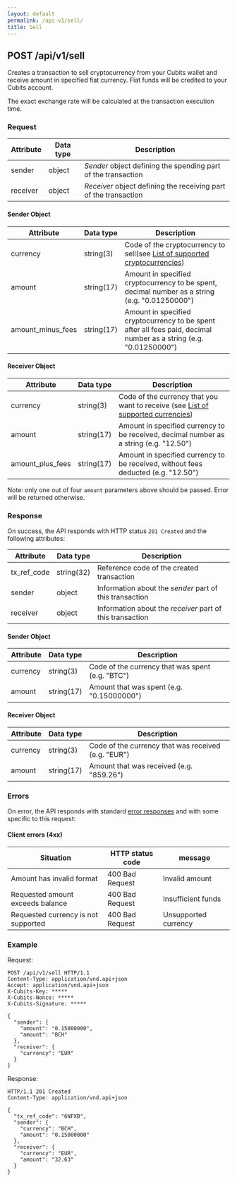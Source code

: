 ```yaml
---
layout: default
permalink: /api-v1/sell/
title: Sell
---
```

## POST /api/v1/sell

Creates a transaction to sell cryptocurrency from your Cubits wallet and receive amount in specified fiat currency. Fiat funds will be credited to your Cubits account.

The exact exchange rate will be calculated at the transaction execution time.

### Request

Attribute   | Data type   | Description
------------|-------------|--------------
sender      | object      | *Sender* object defining the spending part of the transaction
receiver    | object      | *Receiver* object defining the receiving part of the transaction

#### Sender Object

Attribute   | Data type   | Description
------------|-------------|--------------
currency    | string(3)   | Code of the cryptocurrency to sell(see [List of supported cryptocurrencies](/merchant-api-documentation/appendices/#supported_cryptocurrencies))
amount      | string(17)  | Amount in specified cryptocurrency to be spent, decimal number as a string (e.g. "0.01250000")
amount_minus_fees | string(17)  | Amount in specified cryptocurrency to be spent after all fees paid, decimal number as a string (e.g. "0.01250000")

#### Receiver Object

Attribute   | Data type   | Description
------------|-------------|--------------
currency    | string(3)   | Code of the currency that you want to receive (see [List of supported currencies](/merchant-api-documentation/appendices/#supported_fiat_currencies))
amount            | string(17)  | Amount in specified currency to be received, decimal number as a string (e.g. "12.50")
amount_plus_fees  | string(17)  | Amount in specified currency to be received, without fees deducted (e.g. "12.50")

Note: only one out of four `amount` parameters above should be passed. Error will be returned otherwise.

### Response

On success, the API responds with HTTP status `201 Created` and the following attributes:

Attribute   | Data type   | Description
------------|-------------|--------------
tx_ref_code | string(32)  | Reference code of the created transaction
sender      | object      | Information about the *sender* part of this transaction
receiver    | object      | Information about the *receiver* part of this transaction

#### Sender Object

Attribute   | Data type   | Description
------------|-------------|--------------
currency    | string(3)   | Code of the currency that was spent (e.g. "BTC")
amount      | string(17)  | Amount that was spent (e.g. "0.15000000")

#### Receiver Object

Attribute   | Data type   | Description
------------|-------------|--------------
currency    | string(3)   | Code of the currency that was received (e.g. "EUR")
amount      | string(17)  | Amount that was received (e.g. "859.26")


### Errors

On error, the API responds with standard [error responses](/merchant-api-documentation/request_response/#error_responses) and with some specific to this request:

#### Client errors (4xx)

Situation                 | HTTP status code  | message
--------------------------|-------------------|-------------
Amount has invalid format | 400 Bad Request   | Invalid amount
Requested amount exceeds balance | 400 Bad Request   | Insufficient funds
Requested currency is not supported | 400 Bad Request   | Unsupported currency

### Example

Request:
```
POST /api/v1/sell HTTP/1.1
Content-Type: application/vnd.api+json
Accept: application/vnd.api+json
X-Cubits-Key: *****
X-Cubits-Nonce: *****
X-Cubits-Signature: *****

{
  "sender": {
    "amount": "0.15000000",
    "amount": "BCH"
  },
  "receiver": {
    "currency": "EUR"
  }
}
```

Response:
```
HTTP/1.1 201 Created
Content-Type: application/vnd.api+json

{
  "tx_ref_code": "6NFXB",
  "sender": {
    "currency": "BCH",
    "amount": "0.15000000"
  },
  "receiver": {
    "currency": "EUR",
    "amount": "32.63"
  }
}
```
